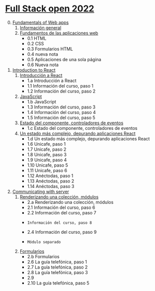 # [Full Stack open 2022](https://fullstackopen.com/es/)

0. [Fundamentals of Web apps](https://fullstackopen.com/es/part0)
   1. [Información general](https://fullstackopen.com/es/part0/informacion_general)
   2. [Fundamentos de las aplicaciones web](https://fullstackopen.com/es/part0/fundamentos_de_las_aplicaciones_web)
      - 0.1 HTML
      - 0.2 CSS
      - 0.3 Formularios HTML
      - 0.4 nueva nota
      - 0.5 Aplicaciones de una sola página
      - 0.6 Nueva nota
1. [Introduction to React](https://fullstackopen.com/es/part1)
   1. [Introducción a React](https://fullstackopen.com/es/part1/introduccion_a_react)
      - 1.a Introducción a React
      - 1.1 Información del curso, paso 1
      - 1.2 Información del curso, paso 2
   2. [JavaScript](https://fullstackopen.com/es/part1/java_script)
      - 1.b JavaScript
      - 1.3 Información del curso, paso 3
      - 1.4 Información del curso, paso 4
      - 1.5 Información del curso, paso 5
   3. [Estado del componente, controladores de eventos](https://fullstackopen.com/es/part1/estado_del_componente_controladores_de_eventos)
      - 1.c Estado del componente, controladores de eventos
   4. [Un estado más complejo, depurando aplicaciones React](https://fullstackopen.com/es/part1/un_estado_mas_complejo_depurando_aplicaciones_react)
      - 1.d Un estado más complejo, depurando aplicaciones React
      - 1.6  Unicafe, paso 1
      - 1.7  Unicafe, paso 2
      - 1.8  Unicafe, paso 3
      - 1.9  Unicafe, paso 4
      - 1.10 Unicafe, paso 5
      - 1.11 Unicafe, paso 6
      - 1.12 Anéctodas, paso 1
      - 1.13 Anéctodas, paso 2
      - 1.14 Anéctodas, paso 3
2. [Communicating with server](https://fullstackopen.com/es/part2)
   1. [Renderizando una colección, módulos](https://fullstackopen.com/es/part2/renderizando_una_coleccion_modulos)
      - 2.a Renderizando una colección, módulos
      - 2.1 Información del curso, paso 6
      - 2.2 Información del curso, paso 7
      -     Información del curso, paso 8
      - 2.4 Información del curso, paso 9
      -     Módulo separado
   2. [Formularios](https://fullstackopen.com/es/part2/formularios)
      - 2.b Formularios
      - 2.6  La guía telefónica, paso 1
      - 2.7  La guía telefónica, paso 2
      - 2.8  La guía telefónica, paso 3
      - 2.9
      - 2.10 La guía telefónica, paso 5
